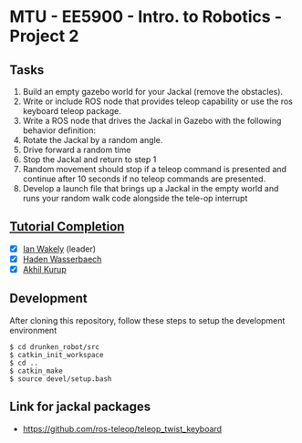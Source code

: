 # MTU - EE5900 - Intro. to Robotics - Project 2

## Tasks
 1. Build an empty gazebo world for your Jackal (remove the obstacles). 
 2. Write or include ROS node that provides teleop capability or use the ros keyboard teleop package.
 3. Write a ROS node that drives the Jackal in Gazebo with the following behavior definition:
  1. Rotate the Jackal by a random angle.
  2. Drive forward a random time
  3. Stop the Jackal and return to step 1
  4. Random movement should stop if a teleop command is presented and continue after 10 seconds if no teleop commands are presented. 
 4. Develop a launch file that brings up a Jackal in the empty world and runs your random walk code alongside the tele-op interrupt

## [Tutorial Completion](https://www.clearpathrobotics.com/assets/guides/jackal/simulation.html)
- [x] [Ian Wakely](https://github.com/raveious) (leader)
- [x] [Haden Wasserbaech](https://github.com/spartanhaden)
- [x] [Akhil Kurup](https://github.com/amkurup)

## Development

After cloning this repository, follow these steps to setup the development environment
```
$ cd drunken_robot/src
$ catkin_init_workspace
$ cd ..
$ catkin_make
$ source devel/setup.bash
```

## Link for jackal packages
- https://github.com/ros-teleop/teleop_twist_keyboard
